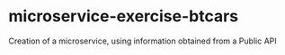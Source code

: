 # microservice-exercise-btcars
Creation of a microservice, using information obtained from a Public API
